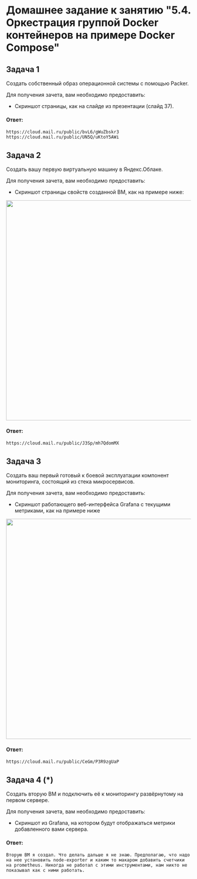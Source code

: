 # Домашнее задание к занятию "5.4. Оркестрация группой Docker контейнеров на примере Docker Compose"

## Задача 1

Создать собственный образ операционной системы с помощью Packer.

Для получения зачета, вам необходимо предоставить:
- Скриншот страницы, как на слайде из презентации (слайд 37).

#### Ответ:
```
https://cloud.mail.ru/public/bvL6/gWuZbskr3
https://cloud.mail.ru/public/UN5Q/uKtoY5AWi
```

## Задача 2

Создать вашу первую виртуальную машину в Яндекс.Облаке.

Для получения зачета, вам необходимо предоставить:
- Скриншот страницы свойств созданной ВМ, как на примере ниже:

<p align="center">
  <img width="1200" height="600" src="https://github.com/netology-code/virt-homeworks/tree/virt-11/05-virt-04-docker-compose/assets/yc_01.png">
</p>

#### Ответ:
```
https://cloud.mail.ru/public/J3Sp/mh7QdomMX
```

## Задача 3

Создать ваш первый готовый к боевой эксплуатации компонент мониторинга, состоящий из стека микросервисов.

Для получения зачета, вам необходимо предоставить:
- Скриншот работающего веб-интерфейса Grafana с текущими метриками, как на примере ниже
<p align="center">
  <img width="1200" height="600" src="https://github.com/netology-code/virt-homeworks/tree/virt-11/05-virt-04-docker-compose/assets/yc_02.png">
</p>

#### Ответ:
```
https://cloud.mail.ru/public/CeGm/P3R9zgUaP
```

## Задача 4 (*)

Создать вторую ВМ и подключить её к мониторингу развёрнутому на первом сервере.

Для получения зачета, вам необходимо предоставить:
- Скриншот из Grafana, на котором будут отображаться метрики добавленного вами сервера.

#### Ответ:
```
Вторую ВМ я создал. Что делать дальше я не знаю. Предполагаю, что надо на нее установить node-exporter и каким то макаром добавить счетчики на prometheus. Никогда не работал с этими инструментами, нам никто не показывал как с ними работать.
```
